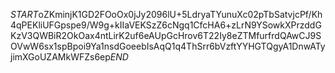 $START$oZKminjK1GD2FOoOx0jJy2096lU+5LdryaTYunuXc02pTbSatvjcPf/Kh4qPEKliUFGpspe9/W9g+kIIaVEKSzZ6cNgq1CfcHA6+zLrN9YSowkXPrzddGKzV3QWBiR2OkOax4ntLirK2uf6eAUpGcHrov6T22Iy8eZTMfurfrdQAwCJ9SOVwW6sx1spBpoi9Ya1nsdGoeebIsAqQ1q4ThSrr6bVzftYYHGTQgyA1DnwATyjimXGoUZAMkWFZs6ep$END$